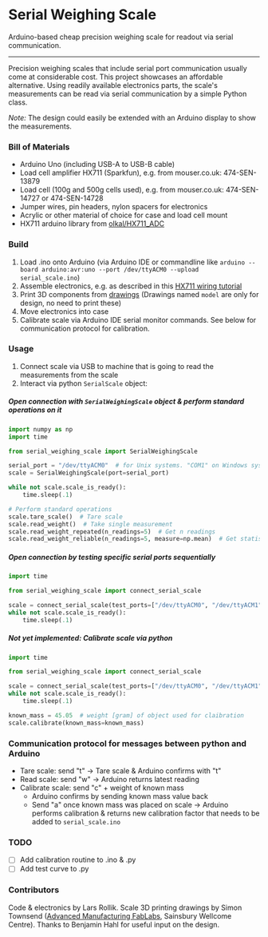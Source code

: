 # Serial Weighing Scale
Arduino-based cheap precision weighing scale for readout via serial communication.

***

Precision weighing scales that include serial port communication usually come at considerable cost. This project showcases an affordable alternative.
Using readily available electronics parts, the scale's measurements can be read via serial communication by a simple Python class.


_Note:_ The design could easily be extended with an Arduino display to show the measurements.


### Bill of Materials
- Arduino Uno (including USB-A to USB-B cable)
- Load cell amplifier HX711 (Sparkfun), e.g. from mouser.co.uk: 474-SEN-13879
- Load cell (100g and 500g cells used), e.g. from mouser.co.uk: 474-SEN-14727 or 474-SEN-14728
- Jumper wires, pin headers, nylon spacers for electronics
- Acrylic or other material of choice for case and load cell mount
- HX711 arduino library from [olkal/HX711_ADC](https://github.com/olkal/HX711_ADC)


### Build
1. Load .ino onto Arduino (via Arduino IDE or commandline like `arduino --board arduino:avr:uno --port /dev/ttyACM0 --upload serial_scale.ino`)
2. Assemble electronics, e.g. as described in this [HX711 wiring tutorial]
3. Print 3D components from [drawings](./drawings_for_3D_printing) (Drawings named `model` are only for design, no need to print these)
4. Move electronics into case
5. Calibrate scale via Arduino IDE serial monitor commands. See below for communication protocol for calibration.


### Usage
1. Connect scale via USB to machine that is going to read the measurements from the scale
2. Interact via python `SerialScale` object:


##### Open connection with `SerialWeighingScale` object & perform standard operations on it
```python
import numpy as np
import time

from serial_weighing_scale import SerialWeighingScale

serial_port = "/dev/ttyACM0"  # for Unix systems. "COM1" on Windows systems
scale = SerialWeighingScale(port=serial_port)

while not scale.scale_is_ready():
    time.sleep(.1)

# Perform standard operations
scale.tare_scale()  # Tare scale
scale.read_weight()  # Take single measurement
scale.read_weight_repeated(n_readings=5)  # Get n readings
scale.read_weight_reliable(n_readings=5, measure=np.mean)  # Get statistic of n readings

```

##### Open connection by testing specific serial ports sequentially
```python
import time

from serial_weighing_scale import connect_serial_scale

scale = connect_serial_scale(test_ports=["/dev/ttyACM0", "/dev/ttyACM1"])
while not scale.scale_is_ready():
    time.sleep(.1)

```

##### Not yet implemented: Calibrate scale via python
```python
import time

from serial_weighing_scale import connect_serial_scale

scale = connect_serial_scale(test_ports=["/dev/ttyACM0", "/dev/ttyACM1"])
while not scale.scale_is_ready():
    time.sleep(.1)

known_mass = 45.05  # weight [gram] of object used for claibration
scale.calibrate(known_mass=known_mass)
```


### Communication protocol for messages between python and Arduino

- Tare scale: send "t" -> Tare scale & Arduino confirms with "t"
- Read scale: send "w" -> Arduino returns latest reading
- Calibrate scale: send "c" + weight of known mass
  - Arduino confirms by sending known mass value back
  - Send "a" once known mass was placed on scale -> Arduino performs calibration & returns new calibration factor that needs to be added to `serial_scale.ino`


### TODO
- [ ] Add calibration routine to .ino & .py
- [ ] Add test curve to .py

### Contributors
Code & electronics by Lars Rollik.
Scale 3D printing drawings by Simon Townsend ([Advanced Manufacturing FabLabs], Sainsbury Wellcome Centre).
Thanks to Benjamin Hahl for useful input on the design.

[Advanced Manufacturing FabLabs]: https://www.sainsburywellcome.org/web/content/fablab
[HX711 wiring tutorial]: https://learn.sparkfun.com/tutorials/load-cell-amplifier-hx711-breakout-hookup-guide
